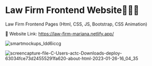 # <h1>Law Firm Frontend Website💼👩‍⚖</h1>
Law Firm Frontend Pages (Html, CSS, JS, Bootstrap, CSS Animation)

📌 Website Link:
https://law-firm-mariana.netlify.app/

![smartmockups_ldd6iccg](https://user-images.githubusercontent.com/91687711/217238202-d4dc09c3-9d2c-4c2b-b79d-b5f76b40c6d0.jpg)

![screencapture-file-C-Users-actc-Downloads-deploy-63034fce73d24555291fa620-about-html-2023-01-26-16_04_35](https://user-images.githubusercontent.com/91687711/217239065-5f7ee5cd-28cc-488b-b158-42c9d45ec4db.png)


